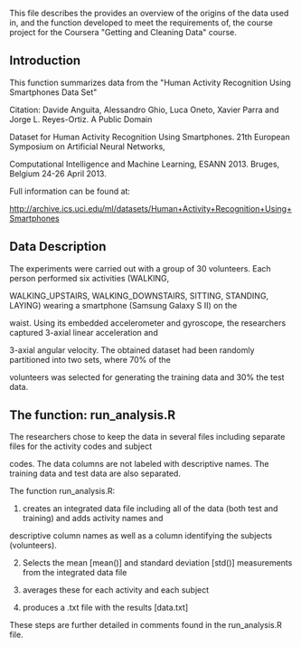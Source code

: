 

This file describes the provides an overview of the origins of the data used in, and the function developed to meet the requirements of, the course project for the Coursera "Getting and Cleaning Data" course.  

## Introduction

This function summarizes data from the "Human Activity Recognition Using Smartphones Data Set"

Citation: Davide Anguita, Alessandro Ghio, Luca Oneto, Xavier Parra and Jorge L. Reyes-Ortiz. A Public Domain 

Dataset for Human Activity Recognition Using Smartphones. 21th European Symposium on Artificial Neural Networks, 

Computational Intelligence and Machine Learning, ESANN 2013. Bruges, Belgium 24-26 April 2013.

Full information can be found at: 

http://archive.ics.uci.edu/ml/datasets/Human+Activity+Recognition+Using+Smartphones


## Data Description

The experiments were carried out with a group of 30 volunteers. Each person performed six activities (WALKING, 

WALKING_UPSTAIRS, WALKING_DOWNSTAIRS, SITTING, STANDING, LAYING) wearing a smartphone (Samsung Galaxy S II) on the 

waist. Using its embedded accelerometer and gyroscope, the researchers captured 3-axial linear acceleration and 

3-axial angular velocity. The obtained dataset had been randomly partitioned into two sets, where 70% of the 

volunteers was selected for generating the training data and 30% the test data.


## The function: run_analysis.R 

The researchers chose to keep the data in several files including separate files for the activity codes and subject 

codes. The data columns are not labeled with descriptive names. The training data and test data are also separated.

The function run_analysis.R:
1) creates an integrated data file including all of the data (both test and training) and adds activity names and 

descriptive column names as well as a column identifying the subjects (volunteers).  

2) Selects the mean [mean()] and standard deviation [std()] measurements from the integrated data file

3) averages these for each activity and each subject

4) produces a .txt file with the results [data.txt]

These steps are further detailed in comments found in the run_analysis.R file.  
